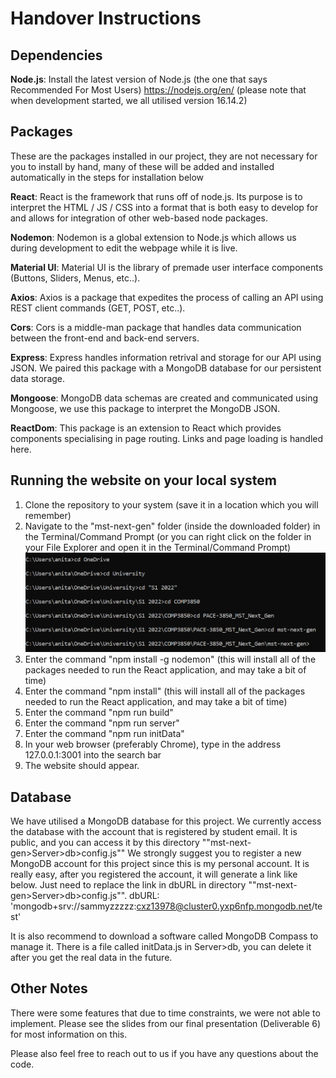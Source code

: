 # Handover Instructions

## Dependencies

**Node.js**: Install the latest version of Node.js (the one that says Recommended For Most Users) https://nodejs.org/en/ (please note that when development started, we all utilised version 16.14.2)

## Packages

These are the packages installed in our project, they are not necessary for you to install by hand, many of these will be added and installed automatically in the steps for installation below

**React**: React is the framework that runs off of node.js. Its purpose is to interpret the HTML / JS / CSS into a format that is both easy to develop for and allows for integration of other web-based node packages. 

**Nodemon**: Nodemon is a global extension to Node.js which allows us during development to edit the webpage while it is live.

**Material UI**: Material UI is the library of premade user interface components (Buttons, Sliders, Menus, etc..).

**Axios**: Axios is a package that expedites the process of calling an API using REST client commands (GET, POST, etc..).

**Cors**: Cors is a middle-man package that handles data communication between the front-end and back-end servers.

**Express**: Express handles information retrival and storage for our API using JSON. We paired this package with a MongoDB database for our persistent data storage.

**Mongoose**: MongoDB data schemas are created and communicated using Mongoose, we use this package to interpret the MongoDB JSON.

**ReactDom**: This package is an extension to React which provides components specialising in page routing. Links and page loading is handled here.

## Running the website on your local system

<ol>
  <li>Clone the repository to your system (save it in a location which you will remember)</li>

  <li>Navigate to the "mst-next-gen" folder (inside the downloaded folder) in the Terminal/Command Prompt (or you can right click on the folder in your File Explorer and open it in the Terminal/Command Prompt)</li>

  <img src="./mst-next-gen/commandPromptScreenshot.png" width = 600/>
  <li>Enter the command "npm install -g nodemon" (this will install all of the packages needed to run the React application, and may take a bit of time)</li>
  <li>Enter the command "npm install" (this will install all of the packages needed to run the React application, and may take a bit of time)</li>
  <li>Enter the command "npm run build"</li>
  <li>Enter the command "npm run server"</li>
  <li>Enter the command "npm run initData"</li>
  <li>In your web browser (preferably Chrome), type in the address 127.0.0.1:3001 into the search bar</li>
  <li>The website should appear.</li>
</ol>

## Database
We have utilised a MongoDB database for this project. 
We currently access the database with the account that is registered by student email. 
It is public, and you can access it by this directory ""mst-next-gen>Server>db>config.js""
We strongly suggest you to register a new MongoDB account for this project since this is my personal account.
It is really easy, after you registered the account, it will generate a link like below.
Just need to replace the link in dbURL in directory ""mst-next-gen>Server>db>config.js"".
dbURL: 'mongodb+srv://sammyzzzzz:cxz13978@cluster0.yxp6nfp.mongodb.net/test'

It is also recommend to download a software called MongoDB Compass to manage it.
There is a file called initData.js in Server>db,
you can delete it after you get the real data in the future.



## Other Notes
There were some features that due to time constraints, we were not able to implement. Please see the slides from our final presentation (Deliverable 6) for most information on this. 

Please also feel free to reach out to us if you have any questions about the code.



